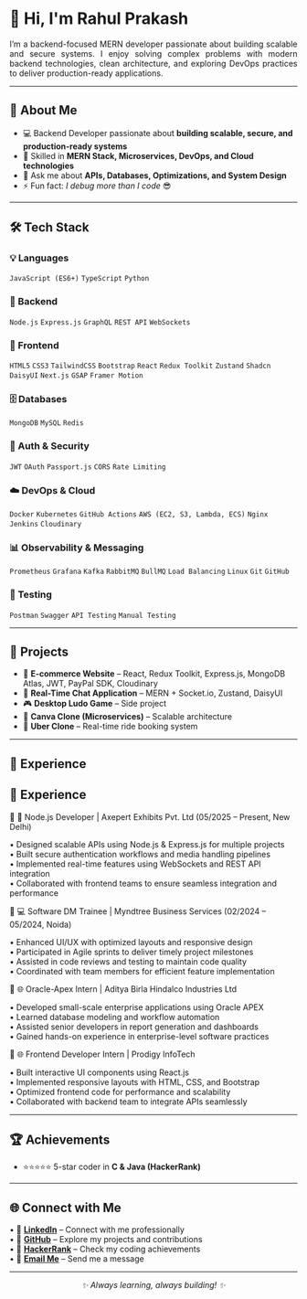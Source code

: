 <h1 align="left">👋 Hi, I'm Rahul Prakash</h1>  

<p align="justify">
I’m a backend-focused MERN developer passionate about building scalable and secure systems.  
I enjoy solving complex problems with modern backend technologies, clean architecture, and exploring DevOps practices to deliver production-ready applications.  
</p>

---------------------------------------------------------------------------------------------------------------------------------------------------------------------------------------------

<h2>🚀 About Me</h2>

- 💻 Backend Developer passionate about <b>building scalable, secure, and production-ready systems</b>  
- 🌱 Skilled in <b>MERN Stack, Microservices, DevOps, and Cloud technologies</b>  
- 💬 Ask me about <b>APIs, Databases, Optimizations, and System Design</b>  
- ⚡ Fun fact: <i>I debug more than I code</i> 😎  

---------------------------------------------------------------------------------------------------------------------------------------------------------------------------------------------

<h2>🛠️ Tech Stack</h2>

### 💡 Languages  
`JavaScript (ES6+)` `TypeScript` `Python`  

### 🔧 Backend  
`Node.js` `Express.js` `GraphQL` `REST API` `WebSockets`  

### 🎨 Frontend  
`HTML5` `CSS3` `TailwindCSS` `Bootstrap` `React` `Redux Toolkit` `Zustand` `Shadcn` `DaisyUI` `Next.js` `GSAP` `Framer Motion`  

### 🗄️ Databases  
`MongoDB` `MySQL` `Redis`  

### 🔐 Auth & Security  
`JWT` `OAuth` `Passport.js` `CORS` `Rate Limiting`  

### ☁️ DevOps & Cloud  
`Docker` `Kubernetes` `GitHub Actions` `AWS (EC2, S3, Lambda, ECS)` `Nginx` `Jenkins` `Cloudinary`  

### 📊 Observability & Messaging  
`Prometheus` `Grafana` `Kafka` `RabbitMQ` `BullMQ` `Load Balancing` `Linux` `Git` `GitHub`  

### 🧪 Testing  
`Postman` `Swagger` `API Testing` `Manual Testing`


---------------------------------------------------------------------------------------------------------------------------------------------------------------------------------------------

<h2>📂 Projects</h2>

- 🛒 <b>E-commerce Website</b> – React, Redux Toolkit, Express.js, MongoDB Atlas, JWT, PayPal SDK, Cloudinary  
- 💬 <b>Real-Time Chat Application</b> – MERN + Socket.io, Zustand, DaisyUI  
- 🎮 <b>Desktop Ludo Game</b> – Side project  
- 🎨 <b>Canva Clone (Microservices)</b> – Scalable architecture  
- 🚖 <b>Uber Clone</b> – Real-time ride booking system  

---------------------------------------------------------------------------------------------------------------------------------------------------------------------------------------------

<h2>💼 Experience</h2>

## 💼 Experience

🔷 🚀 Node.js Developer | Axepert Exhibits Pvt. Ltd (05/2025 – Present, New Delhi)

• Designed scalable APIs using Node.js & Express.js for multiple projects  
• Built secure authentication workflows and media handling pipelines  
• Implemented real-time features using WebSockets and REST API integration  
• Collaborated with frontend teams to ensure seamless integration and performance  

🔷 💻 Software DM Trainee | Myndtree Business Services (02/2024 – 05/2024, Noida)

• Enhanced UI/UX with optimized layouts and responsive design  
• Participated in Agile sprints to deliver timely project milestones  
• Assisted in code reviews and testing to maintain code quality  
• Coordinated with team members for efficient feature implementation  

🔷 🌐 Oracle-Apex Intern | Aditya Birla Hindalco Industries Ltd

• Developed small-scale enterprise applications using Oracle APEX  
• Learned database modeling and workflow automation  
• Assisted senior developers in report generation and dashboards  
• Gained hands-on experience in enterprise-level software practices  

🔷 🌐 Frontend Developer Intern | Prodigy InfoTech

• Built interactive UI components using React.js  
• Implemented responsive layouts with HTML, CSS, and Bootstrap  
• Optimized frontend code for performance and scalability  
• Collaborated with backend team to integrate APIs seamlessly

---------------------------------------------------------------------------------------------------------------------------------------------------------------------------------------------

<h2>🏆 Achievements</h2>

- ⭐⭐⭐⭐⭐ 5-star coder in <b>C & Java (HackerRank)</b>  

---------------------------------------------------------------------------------------------------------------------------------------------------------------------------------------------

<h2>🌐 Connect with Me</h2>

• 🔗 **[LinkedIn](https://www.linkedin.com/in/rahul-prakash-8a517220b)** – Connect with me professionally  
• 🐙 **[GitHub](https://github.com/rahulprakash0898)** – Explore my projects and contributions  
• 🏅 **[HackerRank](https://www.hackerrank.com/profile/rahulprakash0898)** – Check my coding achievements  
• 📧 **[Email Me](mailto:rahulprakash0898@gmail.com)** – Send me a message

---------------------------------------------------------------------------------------------------------------------------------------------------------------------------------------------

<p align="center"><i>✨ Always learning, always building! ✨</i></p>
